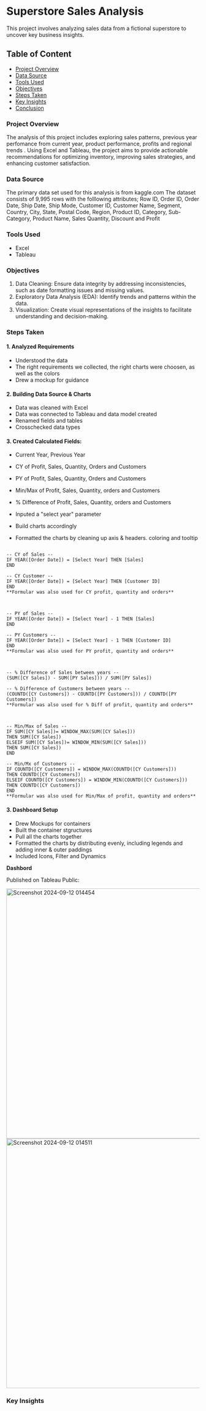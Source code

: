 # Superstore Sales Analysis
This project involves analyzing sales data from a fictional superstore to uncover key business insights. 

## Table of Content
- [Project Overview](#project-overview)
- [Data Source](#data-source)
- [Tools Used](#tools-used)
- [Objectives](#objectives)
- [Steps Taken](#steps-taken)
- [Key Insights](#key-insights)
- [Conclusion](#conclusion)

  
### Project Overview
The analysis of this project includes exploring sales patterns, previous year perfomance from current year, product performance, profits and regional trends . 
Using Excel and Tableau, the project aims to provide actionable recommendations for optimizing inventory, improving sales strategies, and enhancing customer satisfaction.

### Data Source 
The primary data set used for this analysis is from kaggle.com
The dataset consists of 9,995 rows with the folllowing attributes; Row ID, Order ID,	Order Date,	Ship Date,	Ship Mode,	Customer ID,	Customer Name,	Segment,	Country,	City,	State,	Postal Code,	Region,	Product ID,	Category,	Sub-Category,	Product Name,	Sales	Quantity,	Discount and	Profit	 	 

### Tools Used
- Excel
- Tableau 

### Objectives
1. Data Cleaning: Ensure data integrity by addressing inconsistencies, such as date formatting issues and missing values.
2. Exploratory Data Analysis (EDA): Identify trends and patterns within the data.
3. Visualization: Create visual representations of the insights to facilitate understanding and decision-making.

### Steps Taken
#### 1. Analyzed Requirements
- Understood the data
- The right requirements we collected, the right charts were choosen, as well as the colors
- Drew a mockup for guidance

#### 2. Building Data Source & Charts
- Data was cleaned with Excel
- Data was connected to Tableau and data model created
- Renamed fields and tables
- Crosschecked data types

#### 3.  Created Calculated Fields:
- Current Year, Previous Year
- CY of Profit, Sales, Quantity, Orders and Customers
- PY of Profit, Sales, Quantity, Orders and Customers
- Min/Max of Profit, Sales, Quantity, orders and Customers
- % Difference of Profit, Sales, Quantity, orders and Customers
  
- Inputed a "select year" parameter
- Build charts accordingly
- Formatted the charts by cleaning up axis & headers. coloring and tooltip

```CALCULATED FIELDS CREATED

-- CY of Sales --
IF YEAR([Order Date]) = [Select Year] THEN [Sales]
END

-- CY Customer --
IF YEAR([Order Date]) = [Select Year] THEN [Customer ID] 
END
**Formular was also used for CY profit, quantity and orders**



-- PY of Sales --
IF YEAR([Order Date]) = [Select Year] - 1 THEN [Sales]
END

-- PY Customers --
IF YEAR([Order Date]) = [Select Year] - 1 THEN [Customer ID] 
END
**Formular was also used for PY profit, quantity and orders**



-- % Difference of Sales between years --
(SUM([CY Sales]) - SUM([PY Sales])) / SUM([PY Sales])

-- % Difference of Customers between years --
(COUNTD([CY Customers]) - COUNTD([PY Customers])) / COUNTD([PY Customers])
**Formular was also used for % Diff of profit, quantity and orders**



-- Min/Max of Sales --
IF SUM([CY Sales])= WINDOW_MAX(SUM([CY Sales]))
THEN SUM([CY Sales])
ELSEIF SUM([CY Sales])= WINDOW_MIN(SUM([CY Sales]))
THEN SUM([CY Sales])
END

-- Min/Mx of Customers --
IF COUNTD([CY Customers]) = WINDOW_MAX(COUNTD([CY Customers]))
THEN COUNTD([CY Customers])
ELSEIF COUNTD([CY Customers]) = WINDOW_MIN(COUNTD([CY Customers]))
THEN COUNTD([CY Customers])
END
**Formular was also used for Min/Max of profit, quantity and orders**

```
#### 3. Dashboard Setup
- Drew Mockups for containers
- Built the container stgructures
- Pull all the charts together
- Formatted the charts by distributing evenly, including legends and adding inner & outer paddings
- Included Icons, Filter and Dynamics
  
**Dashbord**

Published on Tableau Public: 



<img width="652" alt="Screenshot 2024-09-12 014454" src="https://github.com/user-attachments/assets/51c43ccb-4368-4d0e-a0ab-81dd46b0b999">

<img width="651" alt="Screenshot 2024-09-12 014511" src="https://github.com/user-attachments/assets/59ebaa28-35ea-4edb-bd7e-717a6b3c6236">



### Key Insights


